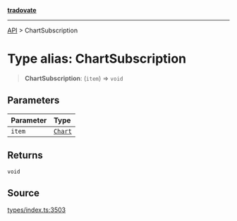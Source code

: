 [**tradovate**](../README.md)

***

[API](../API.md) > ChartSubscription

# Type alias: ChartSubscription

> **ChartSubscription**: (`item`) => `void`

## Parameters

| Parameter | Type |
| :------ | :------ |
| `item` | [`Chart`](type-alias.Chart.md) |

## Returns

`void`

## Source

[types/index.ts:3503](https://github.com/cgilly2fast/tradovate-typescript/blob/b1caea5/src/types/index.ts#L3503)

